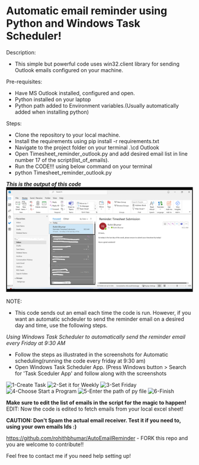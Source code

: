 # Automatic email reminder using Python and Windows Task Scheduler!

Description:
- This simple but powerful code uses win32.client library for sending Outlook emails configured on your machine.

Pre-requisites:
- Have MS Outlook installed, configured and open.
- Python installed on your laptop
- Python path added to Environment variables.(Usually automatically added when installing python)

Steps:
- Clone the repository to your local machine.
- Install the requirements using pip install -r requirements.txt
- Navigate to the project folder on your terminal .\cd Outlook
- Open Timesheet_reminder_outlook.py and add desired email list in line number 17 of the script(list_of_emails).
- Run the CODE!!! using below command on your terminal
- python Timesheet_reminder_outlook.py

**_This is the output of this code_**
![img.png](img.png)

NOTE:
- This code sends out an email each time the code is run. However, if you want an automatic schdeuler to send the reminder email on a desired day and time, use the following steps.

*Using Windows Task Scheduler to automatically send the reminder email every Friday at 9:30 AM*
 - Follow the steps as illustrated in the screenshots for Automatic scheduling(running the code every friday at 9:30 am)
 - Open Windows Task Scheduler App. (Press Windows button > Search for 'Task Sceduler App' and follow along with the screenshots

![1-Create Task](https://user-images.githubusercontent.com/122895165/217017218-e1b02cfe-8f2e-4eb7-b0a9-8f3a30041c6c.png)
![2-Set it for Weekly](https://user-images.githubusercontent.com/122895165/217017199-3104c865-0a98-49ae-a8a1-57139b04ebc1.png)
![3-Set Friday](https://user-images.githubusercontent.com/122895165/217017205-08522fe4-25ab-4bde-882e-c10f2ca1d765.png)
![4-Choose Start a Program](https://user-images.githubusercontent.com/122895165/217017210-6007cd0f-d5e3-4679-8478-7d0051271ec9.png)
![5-Enter the path of py file](https://user-images.githubusercontent.com/122895165/217017212-30993a92-ba9e-4119-9dce-e31acfd20b73.png)
![6-Finish](https://user-images.githubusercontent.com/122895165/217017215-51d6e067-7d9f-46ca-a9c8-8f436b2227b8.png)

**Make sure to edit the list of emails in the script for the magic to happen!**
EDIT: Now the code is edited to fetch emails from your local excel sheet!

**CAUTION:
Don't Spam the actual email receiver. Test it if you need to, using your own emails Ids :)**

https://github.com/rohithbhumar/AutoEmailReminder - FORK this repo and you are welcome to contribute!!

Feel free to contact me if you need help setting up!

